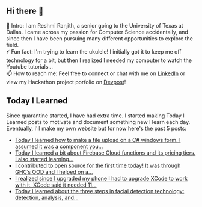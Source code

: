 ## Hi there 👋

🔭  Intro: I am Reshmi Ranjith, a senior going to the University of Texas at Dallas. I came across my passion for Computer Science accidentally, and since then I have been pursuing many different opportunities to explore the field.
<br/> ⚡ Fun fact: I'm trying to learn the ukulele! I initially got it to keep me off technology for a bit, but then I realized I needed my computer to watch the Youtube tutorials...
<br/>📫  How to reach me: Feel free to connect or chat with me on [LinkedIn](https://www.linkedin.com/in/reshmi-ranjith/) or view my Hackathon project porfolio on [Devpost](https://devpost.com/ReshmiCode)!

## Today I Learned

Since quarantine started, I have had extra time. I started making Today I Learned posts to motivate and document something new I learn each day. Eventually, I'll make my own website but for now here's the past 5 posts:

<!-- BLOG-POST-LIST:START -->
- [Today I learned how to make a file upload on a C# windows form. I assumed it was a component you...](https://simplyprogramming.tumblr.com/post/631016060311732224)
- [Today I learned a bit about Firebase Cloud functions and its pricing tiers. I also started learning...](https://simplyprogramming.tumblr.com/post/630923356375564289)
- [I contributed to open source for the first time today! It was through GHC’s OOD and I helped on a...](https://simplyprogramming.tumblr.com/post/630886815633670144)
- [I realized since I upgraded my phone I had to upgrade XCode to work with it. XCode said it needed 11...](https://simplyprogramming.tumblr.com/post/630748042978590720)
- [Today I learned about the three steps in facial detection technology: detection, analysis, and...](https://simplyprogramming.tumblr.com/post/630556845276315648)
<!-- BLOG-POST-LIST:END -->

<!--
**ReshmiCode/ReshmiCode** is a ✨ _special_ ✨ repository because its `README.md` (this file) appears on your GitHub profile.

Here are some ideas to get you started:

- 🔭 I’m currently working on ...
- 🌱 I’m currently learning ...
- 👯 I’m looking to collaborate on ...
- 🤔 I’m looking for help with ...
- 💬 Ask me about ...
- 📫 How to reach me: ...
- 😄 Pronouns: ...
- ⚡ Fun fact: ...
-->
